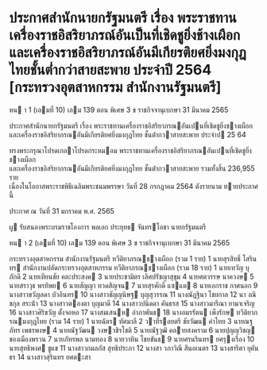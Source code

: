 
# ประกาศสำนักนายกรัฐมนตรี เรื่อง พระราชทานเครื่องราชอิสริยาภรณ์อันเป็นที่เชิดชูยิ่งช้างเผือกและเครื่องราชอิสริยาภรณ์อันมีเกียรติยศยิ่งมงกุฎไทยชั้นต่ำกว่าสายสะพาย ประจำปี 2564 [กระทรวงอุตสาหกรรม สำนักงานรัฐมนตรี]
      
      

      
      

 หน า    1 (เลมที่    10) 
เลม    139   ตอน  พิเศษ   3   ข ราชกิจจานุเบกษา 31   มีนาคม   2565 
 
 
ประกาศสํานักนายกรัฐมนตรี 
เรื่อง  พระราชทานเครื่องราชอิสริยาภรณอันเปนที่เชิดชูยิ่งชางเผือก 
และเครื่องราชอิสริยาภรณอันมีเกียรติยศยิ่งมงกุฎไทย 
ชั้นต่ํากวาสายสะพาย 
ประจําป  25   64 
 
 
ทรงพระกรุณาโปรดเกลาโปรดกระหมอม   พระราชทานเครื่องราชอิสริยาภรณอันเปนที่เชิดชูยิ่งชางเผือก   
และเครื่องราชอิสริยาภรณอันมีเกียรติยศยิ่งมงกุฎไทย  ชั้นต่ํากวาสายสะพาย  รวมทั้งสิ้น  236,955  ราย   
เนื่องในโอกาสพระราชพิธีเฉลิมพระชนมพรรษา  วันที่  28  กรกฎาคม  2564  ดังรายนาม ทายประกาศนี้ 
 
ประกาศ  ณ  วันที่  31  มกราคม  พ.ศ.    2565 
 
ผู รับสนองพระบรมราชโองการ 
พลเอก ประยุทธ  จันทรโอชา 
นายกรัฐมนตรี 

 หน า    2 (เลมที่    10) 
เลม    139   ตอน  พิเศษ   3   ข ราชกิจจานุเบกษา 31   มีนาคม   2565 
 
 
กระทรวงอุตสาหกรรม 
สํานักงานรัฐมนตรี 
ทวีติยาภรณชางเผือก  (รวม   1  ราย) 
1  นายสุรสิทธิ์  โสรินทร 
สํานักงานปลัดกระทรวงอุตสาหกรรม 
ทวีติยาภรณชางเผือก  (รวม   18  ราย) 
 1 นายเทวัญ  บุภักดี 
 2 นายเทียนชัย  คละประสงค 
 3 นายประชามิตร  เลิศปรัชญาสุขุม 
 4 นายศตวรรษ  นาควงษ 
 5 นายสราวุธ  พรทิพย 
 6 นายสัญญา  ทวดสิญจน 
 7 นายสุรศักดิ์  แซแต 
 8 นายเอกราช  กาศนอก 
 9 นางสาวขวัญลดา  บัวอินทร 
 10 นางสาวชัญญนิษฐ  บุญสุวรรณ 
 11 นางณัฏฐินา  ไชยกาล 
 12 นา งณิชกุล  สระน้ํา 
 13 นางสาวตองตา  บุญมาดี 
 14 นางสาวปนิดดา  คันธรส 
 15 นางสาวมารีณา  ยามาเจริญ 
 16 นางสาวศิริขวัญ  ตั้งจอหอ 
 17 นางสมเสนห  อําภาพันธ 
 18 นางอมรรัตน  เพ็งรักษ 
ทวีติยาภรณมงกุฎไทย  (รวม  14  ราย) 
 1 นายฉัตร  ทัศมาลี 
 2 วาที่รอยตรี ชัยวัฒน  คําไทย 
 3 นายณฐภัทร  เพชรพงษ 
 4 นายณัฐวัฒน  วงษวชิรโชติ 
 5 นายณัฐวุฒิ  คลายสงคราม 
 6 นายปุญญวิชญ  ของเมืองพรวน 
 7 นายภัทรพล  นามทอง 
 8 นายวาทิน  ไชยขันธ 
 9 นายศรนรินทร  ยศรุงเรือง 
 10 นายสุทธิพงศ  ชูแข 
 11 นางสาวกมลภัส  สุทธิประภา 
 12 นางสา วภาวิณี  สีนอเนตร 
 13 นางสาริศา  ยุคันธร 
 14 นางสาวสุรินทร  ยศตะสา 
 